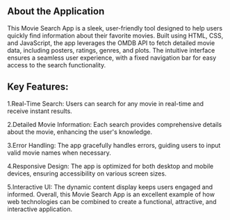 ## About the Application

This Movie Search App is a sleek, user-friendly tool designed to help users quickly find information about their favorite movies. Built using HTML, CSS, and JavaScript, the app leverages the OMDB API to fetch detailed movie data, including posters, ratings, genres, and plots. The intuitive interface ensures a seamless user experience, with a fixed navigation bar for easy access to the search functionality.

## Key Features:

1.Real-Time Search: Users can search for any movie in real-time and receive instant results.

2.Detailed Movie Information: Each search provides comprehensive details about the movie, enhancing the user's knowledge.

3.Error Handling: The app gracefully handles errors, guiding users to input valid movie names when necessary.

4.Responsive Design: The app is optimized for both desktop and mobile devices, ensuring accessibility on various screen sizes.

5.Interactive UI: The dynamic content display keeps users engaged and informed. Overall, this Movie Search App is an excellent example of how web technologies can be combined to create a functional, attractive, and interactive application.
